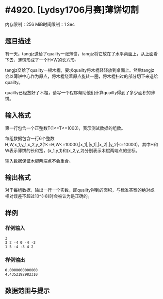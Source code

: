 # #4920. [Lydsy1706月赛]薄饼切割

内存限制：256 MiB时间限制：1 Sec

## 题目描述

有一天，tangjz送给了quailty一张薄饼，tangjz将它放在了水平桌面上，从上面看下去，薄饼形成了一个H*W的长方形。

tangjz交给了quailty一根木棍，要求quailty将木棍轻轻放到桌面上。然后tangjz会以薄饼中心作为原点，将木棍绕着原点旋转一圈，将木棍扫过的部分切下来送给quailty。

quailty已经放好了木棍，请写一个程序帮助他们计算quailty得到了多少面积的薄饼。

## 输入格式

第一行包含一个正整数T(1<=T<=1000)，表示测试数据的组数。

每组数据包含一行6个整数H,W,x_1,y_1,x_2,y_2(1<=H,W<=10000,|x_1|,|y_1|,|x_2|,|y_2|<=10000)，其中H和W表示薄饼的长和宽，(x_1,y_1)和(x_2,y_2)分别表示木棍两端点的坐标。

输入数据保证木棍两端点不会重合。

## 输出格式

对于每组数据，输出一行一个实数，即quailty得到的面积，与标准答案的绝对或相对误差不超过10^{-8}时会被认为是正确的。

## 样例

### 样例输入

    
    2
    3 2 -4 0 -4 -3
    1 5 -4 -3 4 2
    

### 样例输出

    
    0.0000000000000
    4.4352192982310
    
    

## 数据范围与提示
